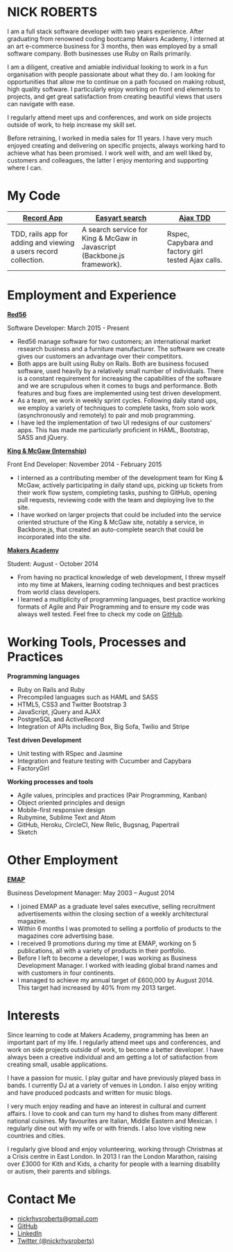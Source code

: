 NICK ROBERTS
============

I am a full stack software developer with two years experience. After graduating from renowned coding bootcamp Makers Academy, I interned at an art e-commerce business for 3 months, then was employed by a small software company. Both businesses use Ruby on Rails primarily. 

I am a diligent, creative and amiable individual looking to work in a fun organisation with people passionate about what they do. I am looking for opportunities that allow me to continue on a path focused on making robust, high quality software. I particularly enjoy working on front end elements to projects, and get great satisfaction from creating beautiful views that users can navigate with ease. 

I regularly attend meet ups and conferences, and work on side projects outside of work, to help increase my skill set. 

Before retraining, I worked in media sales for 11 years. I have very much enjoyed creating and delivering on specific projects, always working hard to achieve what has been promised. I work well with, and am well liked by, customers and colleagues, the latter I enjoy mentoring and supporting where I can.    

My Code
=======

[Record App](https://github.com/Nickrhys/record-app "Record App")  | [Easyart search](https://github.com/Nickrhys/kubrick-search "Easyart Search")  | [Ajax TDD](https://github.com/Nickrhys/ventipercento "Ajax TDD") | 
------------- | ------------- | ------------
TDD, rails app for adding and viewing a users record collection.   | A search service for King & McGaw in Javascript (Backbone.js framework). | Rspec, Capybara and factory girl tested Ajax calls.

Employment and Experience
===============

[**Red56**](http://www.red56.co.uk/)

Software Developer: March 2015 - Present

- Red56 manage software for two customers; an international market research business and a furniture manufacturer. The software we create gives our customers an advantage over their competitors.
- Both apps are built using Ruby on Rails. Both are business focused software, used heavily by a relatively small number of individuals. There is a constant requirement for increasing the capabilities of the software and we are scrupulous when it comes to bugs and performance. Both features and bug fixes are implemented using test driven development. 
- As a team, we work in weekly sprint cycles. Following daily stand ups, we employ a variety of techniques to complete tasks, from solo work (asynchronously and remotely) to pair and mob programming. 
- I have led the implementation of two UI redesigns of our customers' apps. This has made me particularly proficient in HAML, Bootstrap, SASS and jQuery.  

[**King & McGaw (Internship)**](https://www.kingandmcgaw.com/)

Front End Developer: November 2014 - February 2015

- I interned as a contributing member of the development team for King & McGaw, actively participating in daily stand ups, picking up tickets from their work flow system, completing tasks, pushing to GitHub, opening pull requests, reviewing code with the team and deploying live to the site. 
- I have worked on larger projects that could be included into the service oriented structure of the King & McGaw site, notably a service, in Backbone.js, that created an auto-complete search that could be incorporated into the site.

[**Makers Academy**](http://www.makersacademy.com/)

Student: August - October 2014

- From having no practical knowledge of web development, I threw myself into my time at Makers, learning coding techniques and best practices from world class developers. 
- I learned a multiplicity of programming languages, best practice working formats of Agile and Pair Programming and to ensure my code was always well tested. Feel free to check my code on [GitHub](https://github.com/Nickrhys "GitHub").

Working Tools, Processes and Practices 
===================================

**Programming languages**
- Ruby on Rails and Ruby 
- Precompiled languages such as HAML and SASS
- HTML5, CSS3 and Twitter Bootstrap 3
- JavaScript, jQuery and AJAX
- PostgreSQL and ActiveRecord
- Integration of APIs including Box, Big Sofa, Twilio and Stripe

**Test driven Development** 
- Unit testing with RSpec and Jasmine
- Integration and feature testing with Cucumber and Capybara
- FactoryGirl

**Working processes and tools**
- Agile values, principles and practices (Pair Programming, Kanban)
- Object­ oriented principles and design
- Mobile-first responsive design
- Rubymine, Sublime Text and Atom
- GitHub, Heroku, CircleCI, New Relic, Bugsnag, Papertrail
- Sketch

Other Employment
==========

[**EMAP**](http://www.emap.com/)

Business Development Manager: May 2003 – August 2014 

- I joined EMAP as a graduate level sales executive, selling recruitment advertisements within the closing section of a weekly architectural magazine. 
- Within 6 months I was promoted to selling a portfolio of products to the magazines core advertising base. 
- I received 9 promotions during my time at EMAP, working on 5 publications, all with a variety of products in their portfolio. 
- Before I left to become a developer, I was working as Business Development Manager. I worked with leading global brand names and with customers in four continents. 
- I managed to achieve my annual target of £600,000 by August 2014. This target had increased by 40% from my 2013 target. 

Interests
=========

Since learning to code at Makers Academy, programming has been an important part of my life. I regularly attend meet ups and conferences, and work on side projects outside of work, to become a better developer. I have always been a creative individual and am getting a lot of satisfaction from creating small, usable applications.

I have a passion for music. I play guitar and have previously played bass in bands. I currently DJ at a variety of venues in London. I also enjoy writing and have produced podcasts and written for music blogs. 

I very much enjoy reading and have an interest in cultural and current affairs. I love to cook and can turn my hand to dishes from many different national cuisines. My favourites are Italian, Middle Eastern and Mexican. I regularly dine out with my wife or with friends. I also love visiting new countries and cities. 

I regularly give blood and enjoy volunteering, working through Christmas at a Crisis centre in East London. In 2013 I ran the London Marathon, raising over £3000 for Kith and Kids, a charity for people with a learning disability or autism, their parents and siblings.

Contact Me 
==========

- [nickrhysroberts@gmail.com](mailto:nickrhysroberts@gmail.com) 
- [GitHub](http://github.com/Nickrhys) 
- [LinkedIn](https://www.linkedin.com/in/nickrhys) 
- [Twitter (@nickrhysroberts) ](https://twitter.com/nickrhysroberts)
